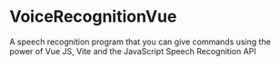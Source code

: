 # VoiceRecognitionVue
A speech recognition program that you can give commands using the power of Vue JS, Vite and the JavaScript Speech Recognition API
